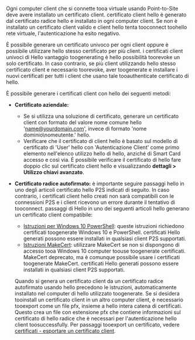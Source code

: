 Ogni computer client che si connette tooa virtuale usando Point-to-Site deve avere installato un certificato client. certificato client hello è generato dal certificato radice hello e installato in ogni computer client. Se non è installato un certificato client valido e client hello tenta tooconnect toohello rete virtuale, l'autenticazione ha esito negativo.

È possibile generare un certificato univoco per ogni client oppure è possibile utilizzare hello stesso certificato per più client. i certificati client univoci di Hello vantaggio toogenerating è hello possibilità toorevoke un solo certificato. In caso contrario, se più client utilizzando hello stesso certificato client e necessario toorevoke, aver toogenerate e installare i nuovi certificati per tutti i client che usano tale tooauthenticate certificato di hello.

È possibile generare i certificati client con hello dei seguenti metodi:

- **Certificato aziendale:**

  - Se si utilizza una soluzione di certificato, generare un certificato client con formato del valore nome comune hello 'name@yourdomain.com', invece di formato 'nome dominio\nomeutente.' hello.
  - Verificare che il certificato di client hello è basato sul modello di certificato di 'User' hello con 'Autenticazione Client' come primo elemento nell'elenco utilizzo hello di hello, anziché di Smart Card accesso e così via. È possibile verificare il certificato di hello fare doppio clic sul certificato client hello e visualizzando **dettagli > Utilizzo chiavi avanzato**.

- **Certificato radice autofirmato:** è importante seguire passaggi hello in uno degli articoli certificato hello P2S indicati di seguito. In caso contrario, i certificati client hello creati non sarà compatibili con le connessioni P2S e i client ricevono un errore durante il tentativo di tooconnect. passaggi di Hello in uno dei seguenti articoli hello generano un certificato client compatibile: 

  * [Istruzioni per Windows 10 PowerShell](../articles/vpn-gateway/vpn-gateway-certificates-point-to-site.md#clientcert): queste istruzioni richiedono certificati toogenerate Windows 10 e PowerShell. certificati Hello generati possono essere installati in qualsiasi client P2S supportati.
  * [Istruzioni MakeCert](../articles/vpn-gateway/vpn-gateway-certificates-point-to-site-makecert.md): utilizzare MakeCert se non si dispongono di accesso tooa Windows 10 computer toouse toogenerate certificati. MakeCert deprecato, ma è comunque possibile usare i certificati toogenerate MakeCert. certificati Hello generati possono essere installati in qualsiasi client P2S supportati.

  Quando si genera un certificato client da un certificato radice autofirmato usando hello precedono le istruzioni, automaticamente installato nel computer di hello utilizzato toogenerate. Se si desidera tooinstall un certificato client in un altro computer client, è necessario tooexport come un file pfx, insieme a hello intera catena di certificati. Questo crea un file con estensione pfx che contiene informazioni sul certificato di hello radice che è necessari per l'autenticazione hello client toosuccessfully. Per passaggi tooexport un certificato, vedere [certificati - esportare un certificato client](../articles/vpn-gateway/vpn-gateway-certificates-point-to-site.md#clientexport).
